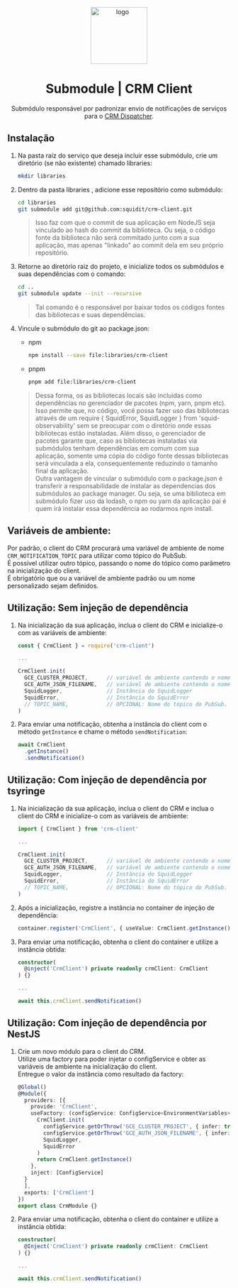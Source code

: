 <p align="center">
    <img
    src="https://img.icons8.com/external-smashingstocks-glyph-smashing-stocks/128/737373/external-CRM-team-management-smashingstocks-glyph-smashing-stocks.png"
    width="128px" align="center" alt="logo" />
    <h1 align="center">Submodule | CRM Client</h1>
    <p align="center">Submódulo responsável por padronizar envio de notificações de serviços para o <a href=https://github.com/squidit/worker-crm-dispatcher>CRM Dispatcher</a>.</p>
</p>

## Instalação
1. Na pasta raíz do serviço que deseja incluir esse submódulo, crie um diretório (se não existente) chamado libraries:
    ```bash
    mkdir libraries
    ```

2. Dentro da pasta libraries , adicione esse repositório como submódulo:

    ```bash
    cd libraries
    git submodule add git@github.com:squidit/crm-client.git
    ```

    > Isso faz com que o commit de sua aplicação em NodeJS seja vinculado ao hash do commit da biblioteca. Ou seja, o código fonte da biblioteca não será commitado junto com a sua aplicação, mas apenas "linkado" ao commit dela em seu próprio repositório.

3. Retorne ao diretório raiz do projeto, e inicialize todos os submódulos e suas dependências com o comando:

    ```bash
    cd ..
    git submodule update --init --recursive
    ```
    > Tal comando é o responsável por baixar todos os códigos fontes das bibliotecas e suas dependências.

4. Vincule o submódulo do git ao package.json:

    * npm
        ```bash
        npm install --save file:libraries/crm-client
        ```
    * pnpm
        ```bash
        pnpm add file:libraries/crm-client
        ```

    > Dessa forma, os as bibliotecas locais são incluidas como dependências no gerenciador de pacotes (npm, yarn, pnpm etc). Isso permite que, no código, você possa fazer uso das bibliotecas através de um require { SquidError, SquidLogger } from 'squid-observability' sem se preocupar com o diretório onde essas bibliotecas estão instaladas. Além disso, o gerenciador de pacotes garante que, caso as bibliotecas instaladas via submódulos tenham dependências em comum com sua aplicação, somente uma cópia do código fonte dessas bibliotecas será vinculada a ela, consequentemente reduzindo o tamanho final da aplicação.  
    > Outra vantagem de vincular o submódulo com o package.json é transferir a responsabilidade de instalar as dependencias dos submódulos ao package manager. Ou seja, se uma biblioteca em submódulo fizer uso da lodash, o npm ou yarn da aplicação pai é quem irá instalar essa dependência ao rodarmos npm install.

## Variáveis de ambiente:
Por padrão, o client do CRM procurará uma variável de ambiente de nome `CRM_NOTIFICATION_TOPIC` para utilizar como tópico do PubSub.  
É possível utilizar outro tópico, passando o nome do tópico como parâmetro na inicialização do client.  
É obrigatório que ou a variável de ambiente padrão ou um nome personalizado sejam definidos.


## Utilização: Sem injeção de dependência
1. Na inicialização da sua aplicação, inclua o client do CRM e inicialize-o com as variáveis de ambiente:
    ```ts
    const { CrmClient } = require('crm-client')

    ...

    CrmClient.init(
      GCE_CLUSTER_PROJECT,      // variável de ambiente contendo o nome do projeto do GCP
      GCE_AUTH_JSON_FILENAME,   // variável de ambiente contendo o nome do arquivo de credenciais
      SquidLogger,              // Instância do SquidLogger
      SquidError,               // Instância do SquidError
      // TOPIC_NAME,            // OPCIONAL: Nome do tópico do PubSub. Padrão: CRM_NOTIFICATION_TOPIC
    )
    ```

1. Para enviar uma notificação, obtenha a instância do client com o método `getInstance` e chame o método `sendNotification`:

    ```ts
    await CrmClient
      .getInstance()
      .sendNotification()
    ```

## Utilização: Com injeção de dependência por tsyringe
1. Na inicialização da sua aplicação, inclua o client do CRM e inclua o client do CRM e inicialize-o com as variáveis de ambiente:
    ```typescript
    import { CrmClient } from 'crm-client'

    ...

    CrmClient.init(
      GCE_CLUSTER_PROJECT,      // variável de ambiente contendo o nome do projeto do GCP
      GCE_AUTH_JSON_FILENAME,   // variável de ambiente contendo o nome do arquivo de credenciais
      SquidLogger,              // Instância do SquidLogger
      SquidError,               // Instância do SquidError
      // TOPIC_NAME,            // OPCIONAL: Nome do tópico do PubSub. Padrão: CRM_NOTIFICATION_TOPIC
    )
    ```
1. Após a inicialização, registre a instância no container de injeção de dependência:
    ```ts
    container.register('CrmClient', { useValue: CrmClient.getInstance() })
    ```

1. Para enviar uma notificação, obtenha o client do container e utilize a instância obtida:
    ```ts
    constructor(
      @inject('CrmClient') private readonly crmClient: CrmClient
    ) {}

    ...

    await this.crmClient.sendNotification()
    ```


## Utilização: Com injeção de dependência por NestJS
1. Crie um novo módulo para o client do CRM.  
Utilize uma factory para poder injetar o configService e obter as variáveis de ambiente na inicialização do client.  
Entregue o valor da instância como resultado da factory:
    ```ts
    @Global()
    @Module({
      providers: [{
        provide: 'CrmClient',
        useFactory: (configService: ConfigService<EnvironmentVariables>) => {
          CrmClient.init(
            configService.getOrThrow('GCE_CLUSTER_PROJECT', { infer: true }),
            configService.getOrThrow('GCE_AUTH_JSON_FILENAME', { infer: true }),
            SquidLogger,
            SquidError
          )
          return CrmClient.getInstance()
        },
        inject: [ConfigService]
      }
      ],
      exports: ['CrmClient']
    })
    export class CrmModule {}
    ```

1. Para enviar uma notificação, obtenha o client do container e utilize a instância obtida:
    ```ts
    constructor(
      @Inject('CrmClient') private readonly crmClient: CrmClient
    ) {}

    ...

    await this.crmClient.sendNotification()
    ```
